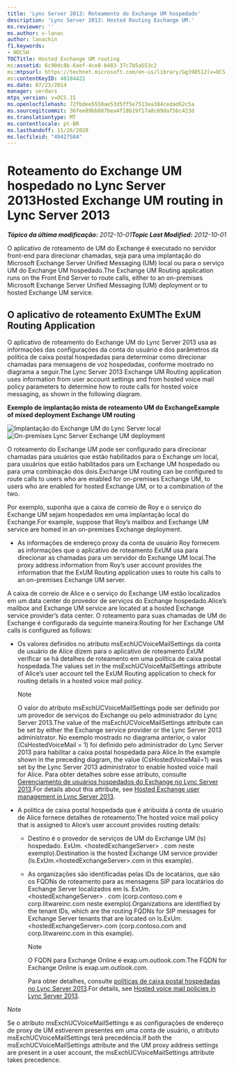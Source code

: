 ```yaml
---
title: 'Lync Server 2013: Roteamento do Exchange UM hospedado'
description: 'Lync Server 2013: Hosted Routing Exchange UM.'
ms.reviewer: ''
ms.author: v-lanac
author: lanachin
f1.keywords:
- NOCSH
TOCTitle: Hosted Exchange UM routing
ms:assetid: 6c90dc8b-6aef-4ce8-b483-37c7b5a553c2
ms:mtpsurl: https://technet.microsoft.com/en-us/library/Gg398512(v=OCS.15)
ms:contentKeyID: 48184422
ms.date: 07/23/2014
manager: serdars
mtps_version: v=OCS.15
ms.openlocfilehash: 72fbdee5550ae53d5ff5e7513ea384cedad62c5a
ms.sourcegitcommit: 36fee89bb887bea4f18b19f17a8c69daf5bc423d
ms.translationtype: MT
ms.contentlocale: pt-BR
ms.lasthandoff: 11/26/2020
ms.locfileid: "49427584"
---
```

# <a name="hosted-exchange-um-routing-in-lync-server-2013"></a><span data-ttu-id="0b053-103">Roteamento do Exchange UM hospedado no Lync Server 2013</span><span class="sxs-lookup"><span data-stu-id="0b053-103">Hosted Exchange UM routing in Lync Server 2013</span></span>

<div data-xmlns="http://www.w3.org/1999/xhtml">

<div class="topic" data-xmlns="http://www.w3.org/1999/xhtml" data-msxsl="urn:schemas-microsoft-com:xslt" data-cs="https://msdn.microsoft.com/">

<div data-asp="https://msdn2.microsoft.com/asp">



</div>

<div id="mainSection">

<div id="mainBody"><span data-ttu-id="0b053-104">

<span> </span></span><span class="sxs-lookup"><span data-stu-id="0b053-104">

<span> </span></span></span>

<span data-ttu-id="0b053-105">_**Tópico da última modificação:** 2012-10-01_</span><span class="sxs-lookup"><span data-stu-id="0b053-105">_**Topic Last Modified:** 2012-10-01_</span></span>

<span data-ttu-id="0b053-106">O aplicativo de roteamento de UM do Exchange é executado no servidor front-end para direcionar chamadas, seja para uma implantação do Microsoft Exchange Server Unified Messaging (UM) local ou para o serviço UM do Exchange UM hospedado.</span><span class="sxs-lookup"><span data-stu-id="0b053-106">The Exchange UM Routing application runs on the Front End Server to route calls, either to an on-premises Microsoft Exchange Server Unified Messaging (UM) deployment or to hosted Exchange UM service.</span></span>

<div>

## <a name="the-exum-routing-application"></a><span data-ttu-id="0b053-107">O aplicativo de roteamento ExUM</span><span class="sxs-lookup"><span data-stu-id="0b053-107">The ExUM Routing Application</span></span>

<span data-ttu-id="0b053-108">O aplicativo de roteamento do Exchange UM do Lync Server 2013 usa as informações das configurações da conta do usuário e dos parâmetros da política de caixa postal hospedadas para determinar como direcionar chamadas para mensagens de voz hospedadas, conforme mostrado no diagrama a seguir.</span><span class="sxs-lookup"><span data-stu-id="0b053-108">The Lync Server 2013 Exchange UM Routing application uses information from user account settings and from hosted voice mail policy parameters to determine how to route calls for hosted voice messaging, as shown in the following diagram.</span></span>

<span data-ttu-id="0b053-109">**Exemplo de implantação mista de roteamento UM do Exchange**</span><span class="sxs-lookup"><span data-stu-id="0b053-109">**Example of mixed deployment Exchange UM routing**</span></span>

<span data-ttu-id="0b053-110">![Implantação do Exchange UM do Lync Server local](images/Gg398512.75258286-1f23-487b-bf46-d8538e7d540e(OCS.15).jpg "Implantação do Exchange UM do Lync Server local")</span><span class="sxs-lookup"><span data-stu-id="0b053-110">![On-premises Lync Server Exchange UM deployment](images/Gg398512.75258286-1f23-487b-bf46-d8538e7d540e(OCS.15).jpg "On-premises Lync Server Exchange UM deployment")</span></span>

<span data-ttu-id="0b053-111">O roteamento do Exchange UM pode ser configurado para direcionar chamadas para usuários que estão habilitados para o Exchange um local, para usuários que estão habilitados para um Exchange UM hospedado ou para uma combinação dos dois.</span><span class="sxs-lookup"><span data-stu-id="0b053-111">Exchange UM routing can be configured to route calls to users who are enabled for on-premises Exchange UM, to users who are enabled for hosted Exchange UM, or to a combination of the two.</span></span>

<span data-ttu-id="0b053-112">Por exemplo, suponha que a caixa de correio de Roy e o serviço do Exchange UM sejam hospedados em uma implantação local do Exchange.</span><span class="sxs-lookup"><span data-stu-id="0b053-112">For example, suppose that Roy’s mailbox and Exchange UM service are homed in an on-premises Exchange deployment.</span></span>

  - <span data-ttu-id="0b053-113">As informações de endereço proxy da conta de usuário Roy fornecem as informações que o aplicativo de roteamento ExUM usa para direcionar as chamadas para um servidor do Exchange UM local.</span><span class="sxs-lookup"><span data-stu-id="0b053-113">The proxy address information from Roy’s user account provides the information that the ExUM Routing application uses to route his calls to an on-premises Exchange UM server.</span></span>

<span data-ttu-id="0b053-114">A caixa de correio de Alice e o serviço do Exchange UM estão localizados em um data center do provedor de serviços do Exchange hospedado.</span><span class="sxs-lookup"><span data-stu-id="0b053-114">Alice’s mailbox and Exchange UM service are located at a hosted Exchange service provider’s data center.</span></span> <span data-ttu-id="0b053-115">O roteamento para suas chamadas de UM do Exchange é configurado da seguinte maneira:</span><span class="sxs-lookup"><span data-stu-id="0b053-115">Routing for her Exchange UM calls is configured as follows:</span></span>

  - <span data-ttu-id="0b053-116">Os valores definidos no atributo msExchUCVoiceMailSettings da conta de usuário de Alice dizem para o aplicativo de roteamento ExUM verificar se há detalhes de roteamento em uma política de caixa postal hospedada.</span><span class="sxs-lookup"><span data-stu-id="0b053-116">The values set in the msExchUCVoiceMailSettings attribute of Alice’s user account tell the ExUM Routing application to check for routing details in a hosted voice mail policy.</span></span>
    
    <div>
    

    > [!NOTE]  
    > <span data-ttu-id="0b053-117">O valor do atributo msExchUCVoiceMailSettings pode ser definido por um provedor de serviços do Exchange ou pelo administrador do Lync Server 2013.</span><span class="sxs-lookup"><span data-stu-id="0b053-117">The value of the msExchUCVoiceMailSettings attribute can be set by either the Exchange service provider or the Lync Server 2013 administrator.</span></span> <span data-ttu-id="0b053-118">No exemplo mostrado no diagrama anterior, o valor (CsHostedVoiceMail = 1) foi definido pelo administrador do Lync Server 2013 para habilitar a caixa postal hospedada para Alice.</span><span class="sxs-lookup"><span data-stu-id="0b053-118">In the example shown in the preceding diagram, the value (CsHostedVoiceMail=1) was set by the Lync Server 2013 administrator to enable hosted voice mail for Alice.</span></span> <span data-ttu-id="0b053-119">Para obter detalhes sobre esse atributo, consulte <A href="lync-server-2013-hosted-exchange-user-management.md">Gerenciamento de usuários hospedados do Exchange no Lync Server 2013</A>.</span><span class="sxs-lookup"><span data-stu-id="0b053-119">For details about this attribute, see <A href="lync-server-2013-hosted-exchange-user-management.md">Hosted Exchange user management in Lync Server 2013</A>.</span></span>

    
    </div>

  - <span data-ttu-id="0b053-120">A política de caixa postal hospedada que é atribuída à conta de usuário de Alice fornece detalhes de roteamento:</span><span class="sxs-lookup"><span data-stu-id="0b053-120">The hosted voice mail policy that is assigned to Alice’s user account provides routing details:</span></span>
    
      - <span data-ttu-id="0b053-121">Destino é o provedor de serviços de UM do Exchange UM (ls) hospedado. ExUm. \<hostedExchangeServer\> . com neste exemplo).</span><span class="sxs-lookup"><span data-stu-id="0b053-121">Destination is the hosted Exchange UM service provider (ls.ExUm.\<hostedExchangeServer\>.com in this example).</span></span>
    
      - <span data-ttu-id="0b053-122">As organizações são identificadas pelas IDs de locatários, que são os FQDNs de roteamento para as mensagens SIP para locatários do Exchange Server localizados em ls. ExUm. \<hostedExchangeServer\> . com (corp.contoso.com e corp.litwareinc.com neste exemplo).</span><span class="sxs-lookup"><span data-stu-id="0b053-122">Organizations are identified by the tenant IDs, which are the routing FQDNs for SIP messages for Exchange Server tenants that are located on ls.ExUm.\<hostedExchangeServer\>.com (corp.contoso.com and corp.litwareinc.com in this example).</span></span>
        
        <div>
        

        > [!NOTE]  
        > <span data-ttu-id="0b053-123">O FQDN para Exchange Online é exap.um.outlook.com.</span><span class="sxs-lookup"><span data-stu-id="0b053-123">The FQDN for Exchange Online is exap.um.outlook.com.</span></span>

        
        </div>
        
        <span data-ttu-id="0b053-124">Para obter detalhes, consulte [políticas de caixa postal hospedadas no Lync Server 2013](lync-server-2013-hosted-voice-mail-policies.md).</span><span class="sxs-lookup"><span data-stu-id="0b053-124">For details, see [Hosted voice mail policies in Lync Server 2013](lync-server-2013-hosted-voice-mail-policies.md).</span></span>

<div>


> [!NOTE]  
> <span data-ttu-id="0b053-125">Se o atributo msExchUCVoiceMailSettings e as configurações de endereço de proxy de UM estiverem presentes em uma conta de usuário, o atributo msExchUCVoiceMailSettings terá precedência.</span><span class="sxs-lookup"><span data-stu-id="0b053-125">If both the msExchUCVoiceMailSettings attribute and the UM proxy address settings are present in a user account, the msExchUCVoiceMailSettings attribute takes precedence.</span></span>



<span data-ttu-id="0b053-126"></div>

</div>

</div>

<span> </span>

</div>

</div>

</span><span class="sxs-lookup"><span data-stu-id="0b053-126"></div>

</div>

</div>

<span> </span>

</div>

</div>

</span></span></div>

